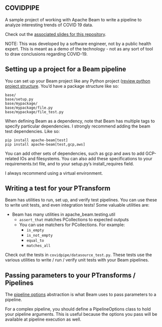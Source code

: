 ## COVIDPIPE

A sample project of working with Apache Beam to write a pipeline
to analyze interesting trends of COVID 19 data.

Check out the [associated slides for this repository](
https://docs.google.com/presentation/d/1x0nEZDVYwzWYifKG6hdxxhPiUfHJGL-VRj4mAm5pcps/edit?usp=sharing).

NOTE: This was developed by a software engineer, not by a public
health expert. This is meant as a demo of the technology - not as
any sort of tool to draw conclusions regarding COVID-19.

## Setting up a project for a Beam pipeline

You can set up your Beam project like any Python project ([review python
 project structure](https://docs.python-guide.org/writing/structure/).
You’d have a package structure like so:

```
base/
base/setup.py
base/mypackage/
base/mypackage/file.py
base/mypackage/file_test.py
```

When defining Beam as a dependency, note that Beam has multiple tags to specify
particular dependencies. I strongly recommend adding the beam test dependencies.
Like so:

```
pip install apache-beam[test]
pip install apache-beam[test,gcp,aws]
```

You can add other sets of dependencies, such as gcp and aws to add GCP-related
IOs and filesystems. You can also add these specifications to your
requirements.txt file, and to your setup.py’s install_requires field.

I always recommend using a virtual environment.

## Writing a test for your PTransform

Beam has utilities to run, set up, and verify test pipelines. You can use these
to write unit tests, and even integration tests!
Some valuable utilities are:

- Beam has many utilities in apache_beam.testing.util
  - `assert_that` matches PCollections to expected outputs
  - You can use matchers for PCollections. For example:
    - `is_empty`
    - `is_not_empty`
    - `equal_to`
    - `matches_all`

Check out the tests in `covidpipe/datasource_test.py`. These tests use the
various utilities to write / run / verify unit tests with your Beam pipelines.

## Passing parameters to your PTransforms / Pipelines

The [pipeline options](https://beam.apache.org/releases/pydoc/current/apache_beam.options.pipeline_options.html)
 abstraction is what Beam uses to pass parameters to a pipeline.

For a complex pipeline, you should define a PipelineOptions class to hold your pipeline arguments. This is useful because the options you pass will be available at pipeline execution as well.

